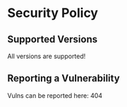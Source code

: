 # Security Policy

## Supported Versions

All versions are supported!

## Reporting a Vulnerability

Vulns can be reported here: 404
